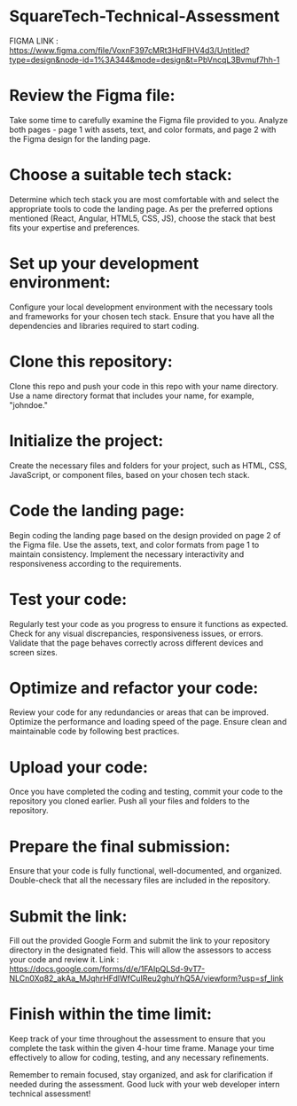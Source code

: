 # SquareTech-Technical-Assessment

FIGMA LINK :
https://www.figma.com/file/VoxnF397cMRt3HdFlHV4d3/Untitled?type=design&node-id=1%3A344&mode=design&t=PbVncqL3Bvmuf7hh-1


# Review the Figma file:
Take some time to carefully examine the Figma file provided to you. Analyze both pages - page 1 with assets, text, and color formats, and page 2 with the Figma design for the landing page.

# Choose a suitable tech stack: 
Determine which tech stack you are most comfortable with and select the appropriate tools to code the landing page. As per the preferred options mentioned (React, Angular, HTML5, CSS, JS), choose the stack that best fits your expertise and preferences.

# Set up your development environment: 
Configure your local development environment with the necessary tools and frameworks for your chosen tech stack. Ensure that you have all the dependencies and libraries required to start coding.

# Clone this repository: 
Clone this repo and push your code in this repo with your name directory. Use a name directory format that includes your name, for example, "johndoe." 

# Initialize the project:
Create the necessary files and folders for your project, such as HTML, CSS, JavaScript, or component files, based on your chosen tech stack.

# Code the landing page:
Begin coding the landing page based on the design provided on page 2 of the Figma file. Use the assets, text, and color formats from page 1 to maintain consistency. Implement the necessary interactivity and responsiveness according to the requirements.

# Test your code: 
Regularly test your code as you progress to ensure it functions as expected. Check for any visual discrepancies, responsiveness issues, or errors. Validate that the page behaves correctly across different devices and screen sizes.

# Optimize and refactor your code: 
Review your code for any redundancies or areas that can be improved. Optimize the performance and loading speed of the page. Ensure clean and maintainable code by following best practices.

# Upload your code:
Once you have completed the coding and testing, commit your code to the repository you cloned earlier. Push all your files and folders to the repository.

# Prepare the final submission:
Ensure that your code is fully functional, well-documented, and organized. Double-check that all the necessary files are included in the repository.

# Submit the link:
Fill out the provided Google Form and submit the link to your repository directory in the designated field. This will allow the assessors to access your code and review it. Link : https://docs.google.com/forms/d/e/1FAIpQLSd-9vT7-NLCn0Xq82_akAa_MJqhrHFdlWfCuIReu2ghuYhQ5A/viewform?usp=sf_link

# Finish within the time limit:
Keep track of your time throughout the assessment to ensure that you complete the task within the given 4-hour time frame. Manage your time effectively to allow for coding, testing, and any necessary refinements.

Remember to remain focused, stay organized, and ask for clarification if needed during the assessment. Good luck with your web developer intern technical assessment!
